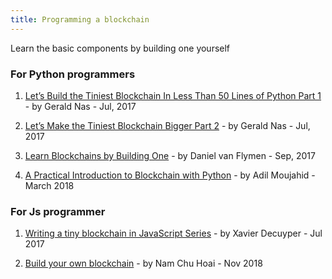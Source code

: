 ```yaml
---
title: Programming a blockchain
---
```

Learn the basic components by building one yourself

### For Python programmers
1.  [Let’s Build the Tiniest Blockchain
In Less Than 50 Lines of Python Part 1](https://medium.com/crypto-currently/lets-build-the-tiniest-blockchain-e70965a248b) - by Gerald Nas - Jul, 2017

2.  [Let’s Make the Tiniest Blockchain Bigger Part 2](https://medium.com/crypto-currently/lets-make-the-tiniest-blockchain-bigger-ac360a328f4d) - by Gerald Nas - Jul, 2017

3. [Learn Blockchains by Building One](https://hackernoon.com/learn-blockchains-by-building-one-117428612f46) - by Daniel van Flymen - Sep, 2017

4. [A Practical Introduction to Blockchain with Python](http://adilmoujahid.com/posts/2018/03/intro-blockchain-bitcoin-python/) - by Adil Moujahid - March 2018


### For Js programmer

1. [Writing a tiny blockchain in JavaScript Series](https://www.savjee.be/2017/07/Writing-tiny-blockchain-in-JavaScript/) - by Xavier Decuyper - Jul 2017

2. [Build your own blockchain](https://github.com/nambrot/blockchain-in-js) - by Nam Chu Hoai - Nov 2018